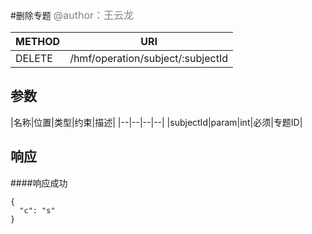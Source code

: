
#删除专题
<font color="gray" size="3">@author：王云龙</font>

|METHOD|URI|
|--|--|
|DELETE|/hmf/operation/subject/:subjectId|

## 参数

|名称|位置|类型|约束|描述|
|--|--|--|--|
|subjectId|param|int|必须|专题ID|

## 响应
####响应成功
```
{
  "c": "s"
}
```